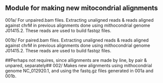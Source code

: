 ## Module for making new mitocondrial alignments

001a/ For unpaired.bam files. Extracting unaligned reads & reads aligned against chrM in previous alignments done using mithocondrial genome J01415.2. These reads are used to build fastqz files.

001b/ For paired.bam files. Extracting unaligned reads & reads aligned against chrM in previous alignments done using mithocondrial genome J01415.2. These reads are used to build fastqz files.

##Perhaps not requires, since allignments are made by line, by pair & unpared, separately##	002/ Makes new alignments using mithocondrial genome NC_012920.1, and using the fastq.gz files generated in 001a and 001b.
